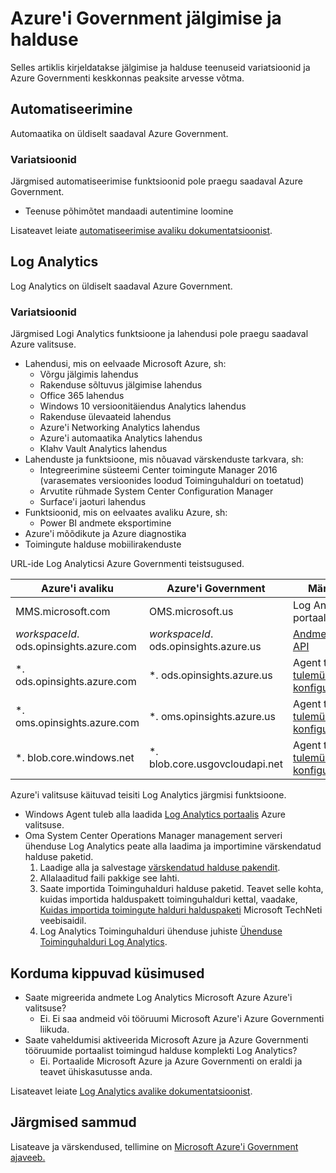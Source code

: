 <properties
    pageTitle="Azure'i valitsuse dokumentidele | Microsoft Azure'i"
    description="See pakub võrdlus funktsioonid ja juhised arendada Azure'i Government rakendusi."
    services="Azure-Government"
    cloud="gov"
    documentationCenter=""
    authors="ryansoc"
    manager="zakramer"
    editor=""/>

<tags
    ms.service="multiple"
    ms.devlang="na"
    ms.topic="article"
    ms.tgt_pltfrm="na"
    ms.workload="azure-government"
    ms.date="10/25/2016"
    ms.author="ryansoc"/>


#  <a name="azure-government-monitoring-and-management"></a>Azure'i Government jälgimise ja halduse

Selles artiklis kirjeldatakse jälgimise ja halduse teenuseid variatsioonid ja Azure Governmenti keskkonnas peaksite arvesse võtma.

## <a name="automation"></a>Automatiseerimine

Automaatika on üldiselt saadaval Azure Government.

### <a name="variations"></a>Variatsioonid

Järgmised automatiseerimise funktsioonid pole praegu saadaval Azure Government.

+ Teenuse põhimõtet mandaadi autentimine loomine

Lisateavet leiate [automatiseerimise avaliku dokumentatsioonist](../automation/automation-intro.md).

## <a name="log-analytics"></a>Log Analytics

Log Analytics on üldiselt saadaval Azure Government.

### <a name="variations"></a>Variatsioonid

Järgmised Logi Analytics funktsioone ja lahendusi pole praegu saadaval Azure valitsuse.

+ Lahendusi, mis on eelvaade Microsoft Azure, sh:
  - Võrgu jälgimis lahendus
  - Rakenduse sõltuvus jälgimise lahendus
  - Office 365 lahendus
  - Windows 10 versioonitäiendus Analytics lahendus
  - Rakenduse ülevaateid lahendus
  - Azure'i Networking Analytics lahendus
  - Azure'i automaatika Analytics lahendus
  - Klahv Vault Analytics lahendus
+ Lahenduste ja funktsioone, mis nõuavad värskenduste tarkvara, sh:
  - Integreerimine süsteemi Center toimingute Manager 2016 (varasemates versioonides loodud Toiminguhalduri on toetatud)
  - Arvutite rühmade System Center Configuration Manager
  - Surface'i jaoturi lahendus
+ Funktsioonid, mis on eelvaates avaliku Azure, sh:
  - Power BI andmete eksportimine
+ Azure'i mõõdikute ja Azure diagnostika
+ Toimingute halduse mobiilirakenduste

URL-ide Log Analyticsi Azure Governmenti teistsugused.

| Azure'i avaliku | Azure'i Government | Märkmete |
|--------------|------------------|-------|
| MMS.microsoft.com | OMS.microsoft.us | Log Analytics portaal |
| *workspaceId*. ods.opinsights.azure.com | *workspaceId*. ods.opinsights.azure.us | [Andmekoguja API](../log-analytics/log-analytics-data-collector-api.md) 
| \*. ods.opinsights.azure.com | \*. ods.opinsights.azure.us | Agent teatis – [tulemüüri sätete konfigureerimine](../log-analytics/log-analytics-proxy-firewall.md) |
| \*. oms.opinsights.azure.com | \*. oms.opinsights.azure.us | Agent teatis – [tulemüüri sätete konfigureerimine](../log-analytics/log-analytics-proxy-firewall.md) |
| \*. blob.core.windows.net | \*. blob.core.usgovcloudapi.net | Agent teatis – [tulemüüri sätete konfigureerimine](../log-analytics/log-analytics-proxy-firewall.md) |


Azure'i valitsuse käituvad teisiti Log Analytics järgmisi funktsioone.

+ Windows Agent tuleb alla laadida [Log Analytics portaalis](https://oms.microsoft.us) Azure valitsuse.
+ Oma System Center Operations Manager management serveri ühenduse Log Analytics peate alla laadima ja importimine värskendatud halduse paketid.
  1. Laadige alla ja salvestage [värskendatud halduse pakendit](http://go.microsoft.com/fwlink/?LinkId=828749).
  2. Allalaaditud faili pakkige see lahti.
  3. Saate importida Toiminguhalduri halduse paketid. Teavet selle kohta, kuidas importida halduspakett toiminguhalduri kettal, vaadake, [Kuidas importida toimingute halduri halduspaketi](http://technet.microsoft.com/library/hh212691.aspx) Microsoft TechNeti veebisaidil.
  4. Log Analytics Toiminguhalduri ühenduse juhiste [Ühenduse Toiminguhalduri Log Analytics](../log-analytics/log-analytics-om-agents.md).


## <a name="frequently-asked-questions"></a>Korduma kippuvad küsimused

+ Saate migreerida andmete Log Analytics Microsoft Azure Azure'i valitsuse?
  - Ei. Ei saa andmeid või tööruumi Microsoft Azure'i Azure Governmenti liikuda.
+ Saate vaheldumisi aktiveerida Microsoft Azure ja Azure Governmenti tööruumide portaalist toimingud halduse komplekti Log Analytics?
  - Ei. Portaalide Microsoft Azure ja Azure Governmenti on eraldi ja teavet ühiskasutusse anda.

Lisateavet leiate [Log Analytics avalike dokumentatsioonist](../log-analytics/log-analytics-overview.md).

## <a name="next-steps"></a>Järgmised sammud

Lisateave ja värskendused, tellimine on <a href="https://blogs.msdn.microsoft.com/azuregov/">Microsoft Azure'i Government ajaveeb.</a>
